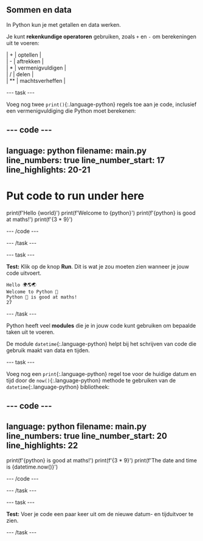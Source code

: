 ## Sommen en data

In Python kun je met getallen en data werken.

Je kunt **rekenkundige operatoren** gebruiken, zoals `+` en `-`  om berekeningen uit te voeren:

| + | optellen |   
| - | aftrekken |   
| * | vermenigvuldigen |   
| / | delen |   
| ** | machtsverheffen |


--- task ---

Voeg nog twee `print()`{:.language-python} regels toe aan je code, inclusief een vermenigvuldiging die Python moet berekenen:

--- code ---
---
language: python filename: main.py line_numbers: true line_number_start: 17
line_highlights: 20-21
---
# Put code to run under here
print(f'Hello {world}') print(f'Welcome to {python}') print(f'{python} is good at maths!') print(f'{3 * 9}')

--- /code ---

--- /task ---

--- task ---

**Test:** Klik op de knop **Run**. Dit is wat je zou moeten zien wanneer je jouw code uitvoert.

```
Hello 🌍🌎🌏
Welcome to Python 🐍
Python 🐍 is good at maths!
27
```

--- /task ---

Python heeft veel **modules** die je in jouw code kunt gebruiken om bepaalde taken uit te voeren.

De module `datetime`{:.language-python} helpt bij het schrijven van code die gebruik maakt van data en tijden.

--- task ---

Voeg nog een `print`{:.language-python} regel toe voor de huidige datum en tijd door de `now()`{:.language-python} methode te gebruiken van de `datetime`{:.language-python} bibliotheek:

--- code ---
---
language: python filename: main.py line_numbers: true line_number_start: 20
line_highlights: 22
---

print(f'{python} is good at maths!') print(f'{3 * 9}') print(f'The date and time is {datetime.now()}')

--- /code ---

--- /task ---

--- task ---

**Test:** Voer je code een paar keer uit om de nieuwe datum- en tijduitvoer te zien.

--- /task ---


